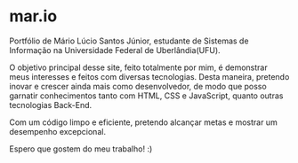 # mar.io
Portfólio de Mário Lúcio Santos Júnior, estudante de Sistemas de Informação na Universidade Federal de Uberlândia(UFU). 

O objetivo principal desse site, feito totalmente por mim, é demonstrar meus interesses e feitos com diversas tecnologias.
Desta maneira, pretendo inovar e crescer ainda mais como desenvolvedor, de modo que posso garnatir conhecimentos tanto com HTML, CSS e JavaScript,
quanto outras tecnologias Back-End.

Com um código limpo e eficiente, pretendo alcançar metas e mostrar um desempenho excepcional.



Espero que gostem do meu trabalho! :)
